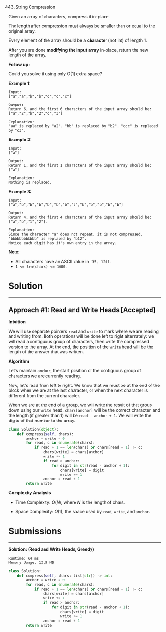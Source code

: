 443. String Compression

Given an array of characters, compress it in-place.

The length after compression must always be smaller than or equal to the original array.

Every element of the array should be a **character** (not int) of length 1.

After you are done **modifying the input array** in-place, return the new length of the array.

 
**Follow up:**

Could you solve it using only O(1) extra space?

 
**Example 1:**
```
Input:
["a","a","b","b","c","c","c"]

Output:
Return 6, and the first 6 characters of the input array should be: ["a","2","b","2","c","3"]

Explanation:
"aa" is replaced by "a2". "bb" is replaced by "b2". "ccc" is replaced by "c3".
``` 

**Example 2:**
```
Input:
["a"]

Output:
Return 1, and the first 1 characters of the input array should be: ["a"]

Explanation:
Nothing is replaced.
``` 

**Example 3:**
```
Input:
["a","b","b","b","b","b","b","b","b","b","b","b","b"]

Output:
Return 4, and the first 4 characters of the input array should be: ["a","b","1","2"].

Explanation:
Since the character "a" does not repeat, it is not compressed. "bbbbbbbbbbbb" is replaced by "b12".
Notice each digit has it's own entry in the array.
```

**Note:**

* All characters have an ASCII value in `[35, 126]`.
* `1 <= len(chars) <= 1000`.

# Solution
---
## Approach #1: Read and Write Heads [Accepted]
**Intuition**

We will use separate pointers `read` and `write` to mark where we are reading and writing from. Both operations will be done left to right alternately: we will read a contiguous group of characters, then write the compressed version to the array. At the end, the position of the `write` head will be the length of the answer that was written.

**Algorithm**

Let's maintain `anchor`, the start position of the contiguous group of characters we are currently reading.

Now, let's read from left to right. We know that we must be at the end of the block when we are at the last character, or when the next character is different from the current character.

When we are at the end of a group, we will write the result of that group down using our `write` head. `chars[anchor]` will be the correct character, and the length (if greater than 1) will be `read - anchor + 1`. We will write the digits of that number to the array.

```python
class Solution(object):
    def compress(self, chars):
        anchor = write = 0
        for read, c in enumerate(chars):
            if read + 1 == len(chars) or chars[read + 1] != c:
                chars[write] = chars[anchor]
                write += 1
                if read > anchor:
                    for digit in str(read - anchor + 1):
                        chars[write] = digit
                        write += 1
                anchor = read + 1
        return write
```

**Complexity Analysis**

* Time Complexity: $O(N)$, where $N$ is the length of chars.

* Space Complexity: $O(1)$, the space used by `read`, `write`, and `anchor`.

# Submissions
---
**Solution: (Read and Write Heads, Greedy)**
```
Runtime: 64 ms
Memory Usage: 13.9 MB
```
```python
class Solution:
    def compress(self, chars: List[str]) -> int:
        anchor = write = 0
        for read, c in enumerate(chars):
            if read + 1 == len(chars) or chars[read + 1] != c:
                chars[write] = chars[anchor]
                write += 1
                if read > anchor:
                    for digit in str(read - anchor + 1):
                        chars[write] = digit
                        write += 1
                anchor = read + 1
        return write
```